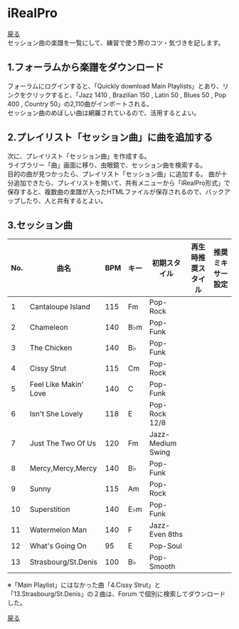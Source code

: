 # iRealPro
[戻る](./README.md)  
セッション曲の楽譜を一覧にして、練習で使う際のコツ・気づきを記します。  

## 1.フォーラムから楽譜をダウンロード
フォーラムにログインすると、「Quickly download Main Playlists」とあり、リンクをクリックすると、「Jazz 1410 , Brazilian 150 , Latin 50 , Blues 50 , Pop 400 , Country 50」の2,110曲がインポートされる。  
セッション曲のめぼしい曲は網羅されているので、活用するとよい。

## 2.プレイリスト「セッション曲」に曲を追加する
次に、プレイリスト「セッション曲」を作成する。  
ライブラリー「曲」画面に移り、虫眼鏡で、セッション曲を検索する。  
目的の曲が見つかったら、プレイリスト「セッション曲」に追加する。
曲が十分追加できたら、プレイリストを開いて、共有メニューから「iRealPro形式」で保存すると、複数曲の楽譜が入ったHTMLファイルが保存されるので、バックアップしたり、人と共有するとよい。  
  
## 3.セッション曲
|No.|曲名|BPM|キー|初期スタイル|再生時推奨スタイル|推奨ミキサー設定|
|---|---|---|---|---|---|---|
|1|Cantaloupe Island|115|Fm|Pop-Rock|||
|2|Chameleon|140|B♭m|Pop-Funk|||
|3|The Chicken|140|B♭|Pop-Funk|||
|4|Cissy Strut|115|Cm|Pop-Rock|||
|5|Feel Like Makin' Love|140|C|Pop-Funk|||
|6|Isn't She Lovely|118|E|Pop-Rock 12/8|||
|7|Just The Two Of Us|120|Fm|Jazz-Medium Swing|||
|8|Mercy,Mercy,Mercy|140|B♭|Pop-Funk|||
|9|Sunny|115|Am|Pop-Rock|||
|10|Superstition|140|E♭m|Pop-Funk|||
|11|Watermelon Man|140|F|Jazz-Even 8ths|||
|12|What's Going On|95|E|Pop-Soul|||
|13|Strasbourg/St.Denis|100|B♭|Pop-Smooth|||
  
※「Main Playlist」にはなかった曲「4.Cissy Strut」と「13.Strasbourg/St.Denis」の２曲は、Forum で個別に検索してダウンロードした。
  

[戻る](./README.md) 